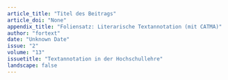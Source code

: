 ```yaml
---
article_title: "Titel des Beitrags"
article_doi: "None"
appendix_title: "Foliensatz: Literarische Textannotation (mit CATMA)"
author: "fortext"
date: "Unknown Date"
issue: "2"
volume: "13"
issuetitle: "Textannotation in der Hochschullehre"
landscape: false
---
```

